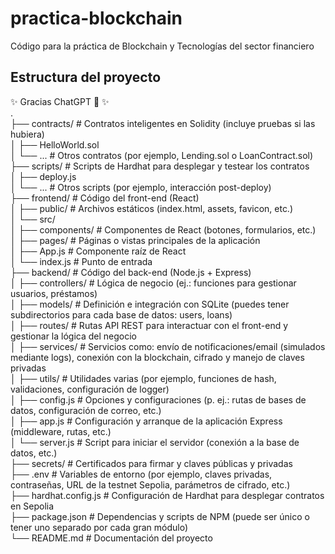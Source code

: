 # practica-blockchain
Código para la práctica de Blockchain y Tecnologías del sector financiero

## Estructura del proyecto
✨ Gracias ChatGPT 🤖 ✨  
.  
├── contracts/               # Contratos inteligentes en Solidity (incluye pruebas si las hubiera)  
│   ├── HelloWorld.sol         
│   └── ...                  # Otros contratos (por ejemplo, Lending.sol o LoanContract.sol)  
├── scripts/                 # Scripts de Hardhat para desplegar y testear los contratos  
│   ├── deploy.js              
│   └── ...                  # Otros scripts (por ejemplo, interacción post-deploy)  
├── frontend/                # Código del front-end (React)  
│   ├── public/              # Archivos estáticos (index.html, assets, favicon, etc.)  
│   └── src/                   
│       ├── components/      # Componentes de React (botones, formularios, etc.)  
│       ├── pages/           # Páginas o vistas principales de la aplicación  
│       ├── App.js           # Componente raíz de React  
│       └── index.js         # Punto de entrada  
├── backend/                 # Código del back-end (Node.js + Express)  
│   ├── controllers/         # Lógica de negocio (ej.: funciones para gestionar usuarios, préstamos)  
│   ├── models/              # Definición e integración con SQLite (puedes tener subdirectorios para cada base de datos: users, loans)  
│   ├── routes/              # Rutas API REST para interactuar con el front-end y gestionar la lógica del negocio  
│   ├── services/            # Servicios como: envío de notificaciones/email (simulados mediante logs), conexión con la blockchain, cifrado y manejo de claves privadas  
│   ├── utils/               # Utilidades varias (por ejemplo, funciones de hash, validaciones, configuración de logger)  
│   ├── config.js            # Opciones y configuraciones (p. ej.: rutas de bases de datos, configuración de correo, etc.)  
│   ├── app.js               # Configuración y arranque de la aplicación Express (middleware, rutas, etc.)  
│   └── server.js            # Script para iniciar el servidor (conexión a la base de datos, etc.)  
├── secrets/                 # Certificados para firmar y claves públicas y privadas  
├── .env                     # Variables de entorno (por ejemplo, claves privadas, contraseñas, URL de la testnet Sepolia, parámetros de cifrado, etc.)  
├── hardhat.config.js        # Configuración de Hardhat para desplegar contratos en Sepolia  
├── package.json             # Dependencias y scripts de NPM (puede ser único o tener uno separado por cada gran módulo)  
└── README.md                # Documentación del proyecto  
